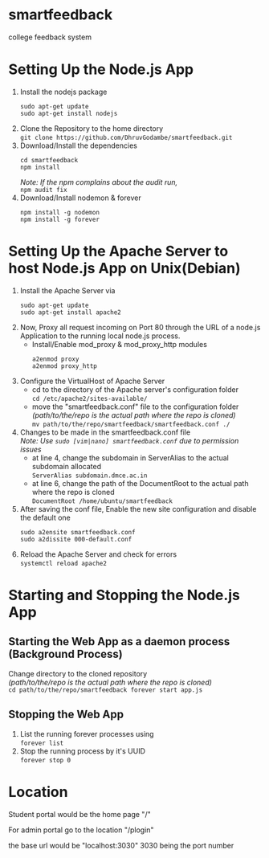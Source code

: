 # smartfeedback
college feedback system

# Setting Up the Node.js App
1. Install the nodejs package
    ```
    sudo apt-get update
    sudo apt-get install nodejs
    ```
2. Clone the Repository to the home directory  
    `git clone https://github.com/DhruvGodambe/smartfeedback.git`
3. Download/Install the dependencies 
    ```
    cd smartfeedback
    npm install
    ```
    _Note: If the npm complains about the audit run,_   
    `npm audit fix`
4. Download/Install nodemon & forever
    ```
    npm install -g nodemon
    npm install -g forever
    ```
    
# Setting Up the Apache Server to host Node.js App on Unix(Debian)

1. Install the Apache Server via   
    ```
    sudo apt-get update   
    sudo apt-get install apache2
    ```
2. Now, Proxy all request incoming on Port 80 through the URL of a node.js Application to the running local node.js process.   
    - Install/Enable mod_proxy & mod_proxy_http modules  
      ```
      a2enmod proxy
      a2enmod proxy_http
      ```
3. Configure the VirtualHost of Apache Server
    - cd to the directory of the Apache server's configuration folder   
    `cd /etc/apache2/sites-available/`
    - move the "smartfeedback.conf" file to the configuration folder   
    _(path/to/the/repo is the actual path where the repo is cloned)_        
    `mv path/to/the/repo/smartfeedback/smartfeedback.conf ./`
4. Changes to be made in the smartfeedback.conf file   
    _Note: Use `sudo [vim|nano] smartfeedback.conf` due to permission issues_      
    - at line 4, change the subdomain in ServerAlias to the actual subdomain allocated   
    `ServerAlias subdomain.dmce.ac.in`
    - at line 6, change the path of the DocumentRoot to the actual path where the repo is cloned   
    `DocumentRoot /home/ubuntu/smartfeedback`
5. After saving the conf file, Enable the new site configuration and disable the default one
    ```
    sudo a2ensite smartfeedback.conf
    sudo a2dissite 000-default.conf
    ```
6. Reload the Apache Server and check for errors   
    `systemctl reload apache2`
    
# Starting and Stopping the Node.js App

## Starting the Web App as a daemon process (Background Process)
Change directory to the cloned repository    
    _(path/to/the/repo is the actual path where the repo is cloned)_    
    ```
    cd path/to/the/repo/smartfeedback
    forever start app.js
    ```
## Stopping the Web App
1. List the running forever processes using   
    `forever list`
2. Stop the running process by it's UUID   
    `forever stop 0`
    
# Location

Student portal would be the home page "/"

For admin portal go to the location "/plogin"

the base url would be "localhost:3030" 3030 being the port number

